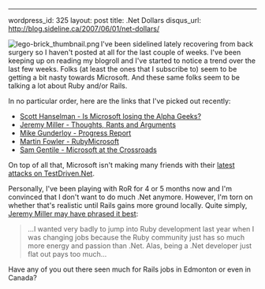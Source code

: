 --- 
wordpress_id: 325
layout: post
title: .Net Dollars
disqus_url: http://blog.sideline.ca/2007/06/01/net-dollars/

<img src="http://www.sideline.ca/images/articles/lego_brick.png" alt="lego-brick_thumbnail.png" align="left"/>
<p>I've been sidelined lately recovering from back surgery so I haven't posted at all for the last couple of weeks.  I've been keeping up on reading my blogroll and I've started to notice a trend over the last few weeks.  Folks (at least the ones that I subscribe to) seem to be getting a bit nasty towards Microsoft.  And these same folks seem to be talking a lot about Ruby and/or Rails.</p>

<p>In no particular order, here are the links that I've picked out recently:</p>
<p><ul>
	<li><a href="http://www.hanselman.com/blog/IsMicrosoftLosingTheAlphaGeeks.aspx" title="Scott Hanselman's Computer Zen - Is Microsoft losing the Alpha Geeks?">Scott Hanselman - Is Microsoft losing the Alpha Geeks?</a></li>
	<li><a href="http://codebetter.com/blogs/jeremy.miller/archive/2007/05/21/thoughts-rants-and-arguments-my-devteach-2007-rollup.aspx" title="Thoughts, Rants and Arguments: My DevTeach 2007 Rollup - Jeremy D. Miller -- The Shade Tree Developer">Jeremy Miller - Thoughts, Rants and Arguments</a></li>
	<li><a href="http://www.afreshcup.com/2007/6/1/progress-report" title="A Fresh Cup: Progress Report">Mike Gunderloy - Progress Report</a></li>
	<li><a href="http://martinfowler.com/bliki/RubyMicrosoft.html" title="MF Bliki: RubyMicrosoft">Martin Fowler - RubyMicrosoft</a></li>
	<li><a href="http://codebetter.com/blogs/sam.gentile/archive/2007/05/31/microsoft-at-the-crossroads.aspx" title="Microsoft at the Crossroads - Sam Gentile">Sam Gentile - Microsoft at the Crossroads</a></li>
</ul></p>
<p>On top of all that, Microsoft isn't making many friends with their <a href="http://weblogs.asp.net/nunitaddin/archive/2007/05/30/microsoft-vs-testdriven-net-express.aspx" title="Microsoft vs TestDriven.Net Express - TestDriven.NET by Jamie Cansdale">latest attacks on TestDriven.Net</a>.</p>
<p>Personally, I've been playing with RoR for 4 or 5 months now and I'm convinced that I don't want to do much .Net anymore.  However, I'm torn on whether that's realistic until Rails gains more ground locally.  Quite simply, <a href="http://codebetter.com/blogs/jeremy.miller/archive/2007/05/21/thoughts-rants-and-arguments-my-devteach-2007-rollup.aspx" title="Thoughts, Rants and Arguments: My DevTeach 2007 Rollup - Jeremy D. Miller -- The Shade Tree Developer">Jeremy Miller may have phrased it best</a>:
	<blockquote>...I wanted very badly to jump into Ruby development last year when I was changing jobs because the Ruby community just has so much more energy and passion than .Net.  Alas, being a .Net developer just flat out pays too much...</blockquote></p>
<p>Have any of you out there seen much for Rails jobs in Edmonton or even in Canada?</p>
